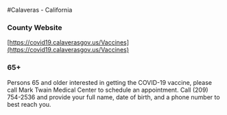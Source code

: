 #Calaveras - California

### County Website

[https://covid19.calaverasgov.us/Vaccines](https://covid19.calaverasgov.us/Vaccines)

### 65+

Persons 65 and older interested in getting the COVID-19 vaccine, please call Mark Twain Medical Center to schedule an appointment. Call (209) 754-2536 and provide your full name, date of birth, and a phone number to best reach you.
